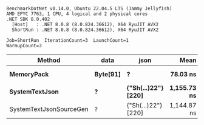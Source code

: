 ```

BenchmarkDotNet v0.14.0, Ubuntu 22.04.5 LTS (Jammy Jellyfish)
AMD EPYC 7763, 1 CPU, 4 logical and 2 physical cores
.NET SDK 8.0.402
  [Host]   : .NET 8.0.8 (8.0.824.36612), X64 RyuJIT AVX2
  ShortRun : .NET 8.0.8 (8.0.824.36612), X64 RyuJIT AVX2

Job=ShortRun  IterationCount=3  LaunchCount=1  
WarmupCount=3  

```
| Method                  | data     | json                | Mean        | Error      | StdDev   | Min         | Max         | Gen0   | Allocated |
|------------------------ |--------- |-------------------- |------------:|-----------:|---------:|------------:|------------:|-------:|----------:|
| **MemoryPack**              | **Byte[91]** | **?**                   |    **78.03 ns** |   **2.214 ns** | **0.121 ns** |    **77.90 ns** |    **78.13 ns** | **0.0019** |     **168 B** |
| **SystemTextJson**          | **?**        | **{&quot;Sh(...)22&quot;} [220]** | **1,155.73 ns** | **118.225 ns** | **6.480 ns** | **1,151.62 ns** | **1,163.20 ns** | **0.0019** |     **168 B** |
| SystemTextJsonSourceGen | ?        | {&quot;Sh(...)22&quot;} [220] | 1,144.87 ns |  15.725 ns | 0.862 ns | 1,143.87 ns | 1,145.38 ns | 0.0019 |     168 B |
